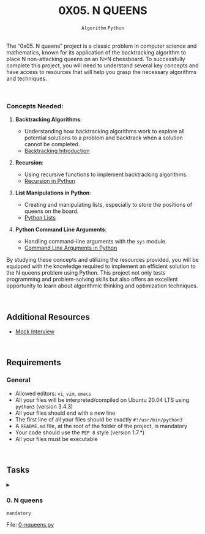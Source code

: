 <h1 align="center"><b>0X05. N QUEENS</b></h1>
<div align="center"><code>Algorithm</code> <code>Python</code></div>

<!-- <br>
<hr>
<h3><a href=>Notes</a></h3>
<hr> -->


<!--==================================================-->

<br>

<p>The “0x05. N queens” project is a classic problem in computer science and mathematics, known for its application of the backtracking algorithm to place N non-attacking queens on an N×N chessboard. 
To successfully complete this project, you will need to understand several key concepts and have access to resources that will help you grasp the necessary algorithms and techniques.</p>

<br>

<h3>Concepts Needed:</h3>

<ol>
<li><p><strong>Backtracking Algorithms</strong>:</p>

<ul>
<li>Understanding how backtracking algorithms work to explore all potential solutions to a problem and backtrack when a solution cannot be completed.</li>
<li><a href="https://www.geeksforgeeks.org/introduction-to-backtracking-2/" title="Backtracking Introduction" target="_blank">Backtracking Introduction</a></li>
</ul></li>
<li><p><strong>Recursion</strong>:</p>

<ul>
<li>Using recursive functions to implement backtracking algorithms.</li>
<li><a href="https://realpython.com/python-thinking-recursively/" title="Recursion in Python" target="_blank">Recursion in Python</a></li>
</ul></li>
<li><p><strong>List Manipulations in Python</strong>:</p>

<ul>
<li>Creating and manipulating lists, especially to store the positions of queens on the board.</li>
<li><a href="https://docs.python.org/3/tutorial/datastructures.html" title="Python Lists" target="_blank">Python Lists</a></li>
</ul></li>
<li><p><strong>Python Command Line Arguments</strong>:</p>

<ul>
<li>Handling command-line arguments with the <code>sys</code> module.</li>
<li><a href="https://intranet.alxswe.com/rltoken/2IF4V6xsY_Nq-xcGDK3Bhw" title="Command Line Arguments in Python" target="_blank">Command Line Arguments in Python</a></li>
</ul></li>
</ol>

<p>By studying these concepts and utilizing the resources provided, you will be equipped with the knowledge required to implement an efficient solution to the N queens problem using Python. 
This project not only tests programming and problem-solving skills but also offers an excellent opportunity to learn about algorithmic thinking and optimization techniques.</p>



<br>

## Additional Resources
<ul>
<li><a href="https://intranet.alxswe.com/rltoken/aQ3uJmGVeZa-R6B1jYTjXg" target="_blank" title="Mock Interview">Mock Interview</a></li>
</ul>


<!--==================================================-->
<br>

## Requirements
<h3>General</h3>

- Allowed editors: <code>vi</code>, <code>vim</code>, <code>emacs</code>
- All your files will be interpreted/compiled on Ubuntu 20.04 LTS using <code>python3</code> (version 3.4.3)
- All your files should end with a new line
- The first line of all your files should be exactly <code>#!/usr/bin/python3</code>
- A <code>README.md</code> file, at the root of the folder of the project, is mandatory
- Your code should use the <code>PEP 8</code> style (version 1.7.*)
- All your files must be executable

<!--==================================================-->
<br>

## Tasks
<details>
<summary>

### 0. N queens
`mandatory`

File: [0-nqueens.py]()
</summary>

<p><img src="./Project_ 0x05. N Queens _ Nairobi Intranet_files/Judit-photo1_602x433.jpg"/><br/>
<small>Chess grandmaster <a href="https://intranet.alxswe.com/rltoken/fZ1ecpPEmVL9nvkBn8WQGg" target="_blank" title="Judit Polgár">Judit Polgár</a>, the strongest female chess player of all time</small><br/>
<br/></p>

<p>The N queens puzzle is the challenge of placing N non-attacking queens on an N×N chessboard.
Write a program that solves the N queens problem.</p>

<ul>
<li>Usage: <code>nqueens N</code>
<ul>
<li>If the user called the program with the wrong number of arguments, print <code>Usage: nqueens N</code>, followed by a new line, and exit with the status <code>1</code></li>
</ul></li>
<li>where N must be an integer greater or equal to <code>4</code>
<ul>
<li>If N is not an integer, print <code>N must be a number</code>, followed by a new line, and exit with the status <code>1</code></li>
<li>If N is smaller than <code>4</code>, print <code>N must be at least 4</code>, followed by a new line, and exit with the status <code>1</code> </li>
</ul></li>
<li>The program should print every possible solution to the problem

<ul>
<li>One solution per line</li>
<li>Format: see example</li>
<li>You don’t have to print the solutions in a specific order</li>
</ul></li>
<li>You are only allowed to import the <code>sys</code> module</li>
</ul>

<p>Read: <a href="https://intranet.alxswe.com/rltoken/ghWqI1wvx6g-Ul7nrufMKA" target="_blank" title="Queen">Queen</a>, <a href="https://intranet.alxswe.com/rltoken/-hgZbgRFkwmxaKnLnCIuEQ" target="_blank" title="Backtracking">Backtracking</a></p>

<pre><code>julien@ubuntu:~/0x08. N Queens$ ./0-nqueens.py 4
[[0, 1], [1, 3], [2, 0], [3, 2]]
[[0, 2], [1, 0], [2, 3], [3, 1]]
julien@ubuntu:~/0x08. N Queens$ ./0-nqueens.py 6
[[0, 1], [1, 3], [2, 5], [3, 0], [4, 2], [5, 4]]
[[0, 2], [1, 5], [2, 1], [3, 4], [4, 0], [5, 3]]
[[0, 3], [1, 0], [2, 4], [3, 1], [4, 5], [5, 2]]
[[0, 4], [1, 2], [2, 0], [3, 5], [4, 3], [5, 1]]
julien@ubuntu:~/0x08. N Queens$ 
</code></pre>


</details>

